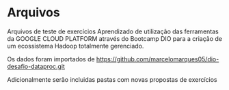 # Arquivos
Arquivos de teste de exercícios
Aprendizado de utilização das ferramentas da GOOGLE CLOUD PLATFORM através do Bootcamp DIO para a criação de um ecossistema Hadoop totalmente gerenciado.

Os dados foram importados de  https://github.com/marcelomarques05/dio-desafio-dataproc.git

Adicionalmente serão incluidas pastas com novas propostas de exercícios
